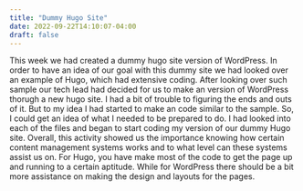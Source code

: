 ```yaml
---
title: "Dummy Hugo Site"
date: 2022-09-22T14:10:07-04:00
draft: false
---
```

This week we had created a dummy hugo site version of WordPress. In order to have an idea of our goal with this dummy site we had looked over an example of Hugo, which had extensive coding. After looking over such sample our tech lead had decided for us to make an version of WordPress thorugh a new hugo site. I had a bit of trouble to figuring the ends and outs of it. But to my idea I had started to make an code similar to the sample. So, I could get an idea of what I needed to be prepared to do. I had looked into each of the files and began to start coding my version of our dummy Hugo site. Overall, this activity showed us the importance knowing how certain content management systems works and to what level can these systems assist us on. For Hugo, you have make most of the code to get the page up and running to a certain aptitude. While for WordPress there should be a bit more assistance on making the design and layouts for the pages. 
